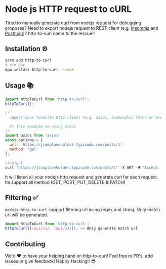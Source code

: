 # Node js HTTP request to cURL
Tired to manually generate curl from nodejs request for debugging proposes? Need to export nodejs request to REST client (e.g. [Insomnia](https://insomnia.rest/) and [Postman](https://www.getpostman.com/))? http-to-curl come to the rescue!!


## Installation ⚙️
```sh
yarn add http-to-curl
# old way
npm install http-to-curl --save

```

## Usage 📚
```js
import httpToCurl from 'http-to-curl';
httpToCurl();

/*
  import your favorite http client (e.g. axios, isomorphic fetch or even vanilla request) all works well with http-to-curl.

  In this example we using axios
*/
import axios from 'axios'
const options = {
  url: 'https://jsonplaceholder.typicode.com/posts/1',
  method: 'get'
};

//output
curl "https://jsonplaceholder.typicode.com/posts/1" -X GET -H "Accept: application/json, text/plain, */*" -H "User-Agent: axios/0.18.0"

```
It will listen all your nodejs http request and generate curl for each request. Its support all method (GET, POST, PUT, DELETE & PATCH)

## Filtering ✅
`nodejs-http-to-curl` support filtering url using regex and string. Only match url will be generated.

```js
import httpToCurl from 'http-to-curl';
httpToCurl([/api/v1/, /api/v3/]); << Only generate match url
```


## Contributing
We'd ❤️ to have your helping hand on http-to-curl! Feel free to PR's, add issues or give feedback! Happy Hacking!! 😎